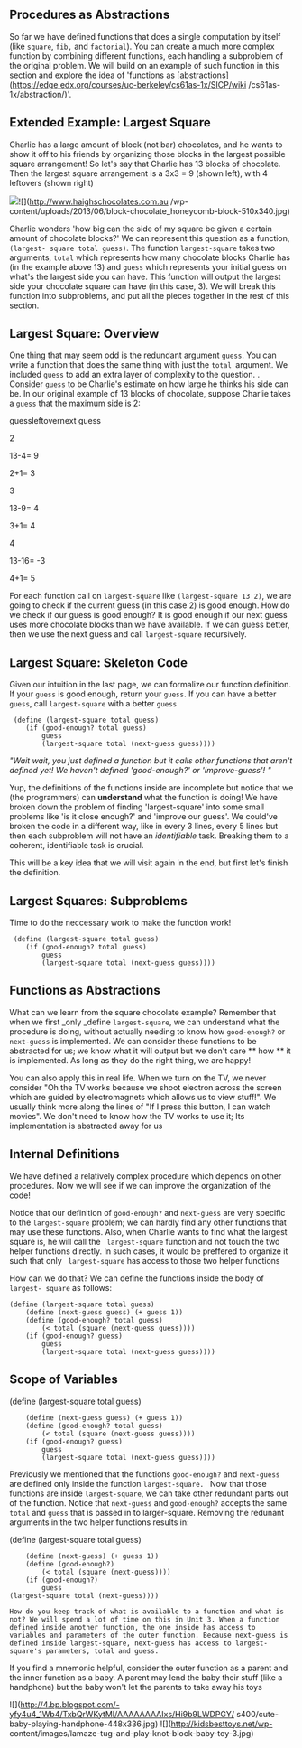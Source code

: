 ## Procedures as Abstractions

So far we have defined functions that does a single computation by itself
(like `square`, `fib,` and `factorial`). You can create a much more complex
function by combining different functions, each handling a subproblem of the
original problem. We will build on an example of such function in this section
and explore the idea of 'functions as
[abstractions](https://edge.edx.org/courses/uc-berkeley/cs61as-1x/SICP/wiki
/cs61as-1x/abstraction/)'.

## Extended Example: Largest Square

Charlie has a large amount of block (not bar) chocolates,  and he wants to
show it off to his friends by organizing those blocks in the largest possible
square arrangement! So let's say that Charlie has 13 blocks of chocolate. Then
the largest square arrangement is a 3x3 = 9 (shown left), with 4 leftovers
(shown right)

![](http://i.imgur.com/wo9ZcRW.png?1)![](http://www.haighschocolates.com.au
/wp-content/uploads/2013/06/block-chocolate_honeycomb-block-510x340.jpg)

Charlie wonders 'how big can the side of my square be given a certain amount
of chocolate blocks?' We can represent this question as a function, `(largest-
square total guess)`. The function `largest-square` takes two arguments,
`total` which represents how many chocolate blocks Charlie has (in the example
above 13) and `guess` which represents your initial guess on what's the
largest side you can have. This function will output the largest side your
chocolate square can have (in this case, 3). We will break this function into
subproblems, and put all the pieces together in the rest of this section.

## Largest Square: Overview

One thing that may seem odd is the redundant argument `guess`. You can write a
function that does the same thing with just the `total `argument. We included
`guess` to add an extra layer of complexity to the question. . Consider
`guess` to be Charlie's estimate on how large he thinks his side can be. In
our original example of 13 blocks of chocolate, suppose Charlie takes a `
guess ` that the maximum side is 2:

guessleftovernext guess

2

13-4= 9

2+1= 3

3

13-9= 4

3+1= 4

4

13-16= -3

4+1= 5

For each function call on ` largest-square ` like ` (largest-square 13 2) `,
we are going to check if the current guess (in this case 2) is good enough.
How do we check if our guess is good enough? It is good enough if our next
guess uses more chocolate blocks than we have available. If we can guess
better, then we use the next guess and call ` largest-square ` recursively.

## Largest Square: Skeleton Code

Given our intuition in the last page, we can formalize our function
definition. If your `guess` is good enough, return your `guess`. If you can
have a better `guess`, call `largest-square` with a better `guess`

    
     (define (largest-square total guess)
    	(if (good-enough? total guess)
    		guess
    		(largest-square total (next-guess guess))))
    

_"Wait wait, you just defined a function but it calls other functions that
aren't defined yet! We haven't defined 'good-enough?' or 'improve-guess'! "_

Yup, the definitions of the functions inside  are incomplete but notice that
we (the programmers) can **understand** what the function is doing! We have
broken down the problem of finding 'largest-square' into some small problems
like 'is it close enough?' and 'improve our guess'. We could've broken the
code in a different way, like in every 3 lines, every 5 lines but then each
subproblem will not have an _identifiable_ task. Breaking them to a coherent,
identifiable task is crucial.

This will be a key idea that we will visit again in the end, but first let's
finish the definition.

## Largest Squares: Subproblems

Time to do the neccessary work to make the function work!

    
     (define (largest-square total guess)
    	(if (good-enough? total guess)
    		guess
    		(largest-square total (next-guess guess))))
    

## Functions as Abstractions

What can we learn from the square chocolate example? Remember that when we
first _only _define ` largest-square `, we can understand what the procedure
is doing, without actually needing to know how `good-enough?` or `next-guess`
is implemented. We can consider these functions to be abstracted for us; we
know what it will output but we don't care ** how ** it is implemented. As
long as they do the right thing, we are happy!

You can also apply this in real life. When we turn on the TV, we never
consider "Oh the TV works because we shoot electron across the screen which
are guided by electromagnets which allows us to view stuff!". We usually think
more along the lines of "If I press this button, I can watch movies". We don't
need to know how the TV works to use it; Its implementation is abstracted away
for us

## Internal Definitions

We have defined a relatively complex procedure which depends on other
procedures. Now we will see if we can improve the organization of the code!

Notice that our definition of ` good-enough? ` and ` next-guess ` are very
specific to the `largest-square` problem; we can hardly find any other
functions that may use these functions. Also, when Charlie wants to find what
the largest square is, he will call the ` largest-square` function and not
touch the two helper functions directly. In such cases, it would be preffered
to organize it such that only ` largest-square` has access to those two helper
functions

How can we do that? We can define the functions inside the body of ` largest-
square ` as follows:

    
    
    (define (largest-square total guess)
    	(define (next-guess guess) (+ guess 1))
    	(define (good-enough? total guess)
    		(< total (square (next-guess guess))))
    	(if (good-enough? guess)
    		guess
    		(largest-square total (next-guess guess))))
    

## Scope of Variables

(define (largest-square total guess)

    
    	(define (next-guess guess) (+ guess 1))
    	(define (good-enough? total guess)
    		(< total (square (next-guess guess))))
    	(if (good-enough? guess)
    		guess
    		(largest-square total (next-guess guess))))
    

Previously we mentioned that the functions `good-enough?` and `next-guess` are
defined only inside the function `largest-square. ` Now that those functions
are inside `largest-square`, we can take other redundant parts out of the
function. Notice that `next-guess` and `good-enough?` accepts the same `total`
and `guess` that is passed in to larger-square. Removing the redunant
arguments in the two helper functions results in:

(define (largest-square total guess)

    
    	(define (next-guess) (+ guess 1))
    	(define (good-enough?)
    		(< total (square (next-guess))))
    	(if (good-enough?)
    		guess
    (largest-square total (next-guess))))  
      
    How do you keep track of what is available to a function and what is not? We will spend a lot of time on this in Unit 3. When a function defined inside another function, the one inside has access to variables and parameters of the outer function. Because next-guess is defined inside largest-square, next-guess has access to largest-square's parameters, total and guess.  
      
    

If you find a mnemonic helpful, consider the outer function as a parent and
the inner function as a baby. A parent may lend the baby their stuff (like a
handphone) but the baby won't let the parents to take away his toys

![](http://4.bp.blogspot.com/-yfy4u4_1Wb4/TxbQrWKytMI/AAAAAAAAIxs/Hi9b9LWDPGY/
s400/cute-baby-playing-handphone-448x336.jpg) ![](http://kidsbesttoys.net/wp-
content/images/lamaze-tug-and-play-knot-block-baby-toy-3.jpg)

